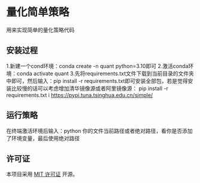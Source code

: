 # 量化简单策略

用来实现简单的量化策略代码

## 安装过程

1.新建一个cond环境：conda create -n quant python=3.10即可
2.激活conda环境：conda activate quant
3.先将requirements.txt文件下载到当前目录的文件夹中即可，然后输入：pip install -r requirements.txt即可安装全部包，若是觉得安装比较慢的话可以考虑增加清华镜像源或者阿里镜像源：
pip install -r requirements.txt i https://pypi.tuna.tsinghua.edu.cn/simple/

## 运行策略

在终端激活环境后输入：python 你的文件当前路径或者绝对路径，看你是否添加了环境变量，最后使用绝对路径

## 许可证

本项目采用 [MIT 许可证](LICENSE) 开源。
